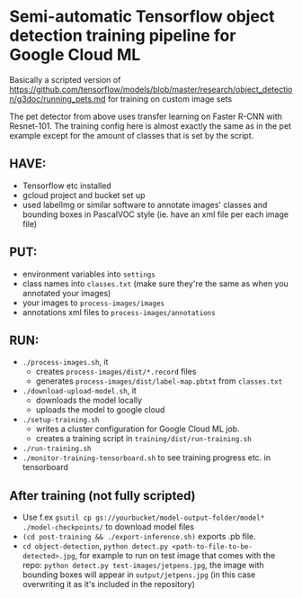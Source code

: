 # Semi-automatic Tensorflow object detection training pipeline for Google Cloud ML

Basically a scripted version of https://github.com/tensorflow/models/blob/master/research/object_detection/g3doc/running_pets.md for training on custom image sets

The pet detector from above uses transfer learning on Faster R-CNN with Resnet-101. The training config here is almost exactly the same as in the pet example except for the amount of classes that is set by the script.

## HAVE:
  - Tensorflow etc installed
  - gcloud project and bucket set up
  - used labelImg or similar software to annotate images' classes and bounding boxes in PascalVOC style (ie. have an xml file per each image file)

## PUT:
  - environment variables into `settings`
  - class names into `classes.txt` (make sure they're the same as when you annotated your images)
  - your images to `process-images/images`
  - annotations xml files to `process-images/annotations`

## RUN:
  - `./process-images.sh`, it
    * creates `process-images/dist/*.record` files
    * generates `process-images/dist/label-map.pbtxt` from `classes.txt`
  - `./download-upload-model.sh`, it
    * downloads the model locally
    * uploads the model to google cloud
  - `./setup-training.sh`
    * writes a cluster configuration for Google Cloud ML job.
    * creates a training script in `training/dist/run-training.sh`
  - `./run-training.sh`
  - `./monitor-training-tensorboard.sh` to see training progress etc. in tensorboard
  
## After training (not fully scripted)
  - Use f.ex `gsutil cp gs://yourbucket/model-output-folder/model* ./model-checkpoints/` to download model files
  - `(cd post-training && ./export-inference.sh)` exports .pb file.
  - `cd object-detection`, `python detect.py <path-to-file-to-be-detected>.jpg`, for example to run on test image that comes with the repo: `python detect.py test-images/jetpens.jpg`, the image with bounding boxes will appear in `output/jetpens.jpg` (in this case overwriting it as it's included in the repository)

